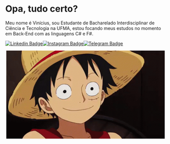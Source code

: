 # Opa, tudo certo?

Meu nome é Vinícius, sou Estudante de Bacharelado Interdisciplinar de Ciência e Tecnologia na UFMA, estou focando meus estudos no momento em Back-End com as linguagens C# e F#.


[![Linkedin Badge](https://img.shields.io/badge/-LinkedIn-0e76a8?style=flat-square&logo=Linkedin&logoColor=white)](https://www.linkedin.com/in/vinicius-de-sousa-pinto-3ba589205/)[![Instagram Badge](https://img.shields.io/badge/-Instagram-e4405f?style=flat-square&logo=Instagram&logoColor=white)](https://www.instagram.com/v_4cheeses/)[![Telegram Badge](https://img.shields.io/badge/-Telegram-0088cc?style=flat-square&logo=Telegram&logoColor=white)](https://t.me/vinus4c)

<p align="center">
<img src="heheboy\tenor.gif" />
</p>






